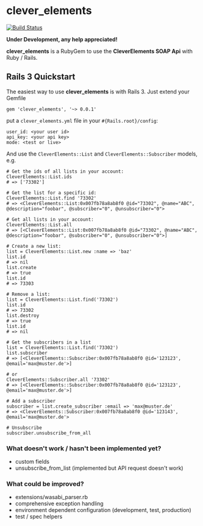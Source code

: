 clever\_elements
================

[![Build Status](https://secure.travis-ci.org/cice/clever_elements.png)](http://travis-ci.org/cice/clever_elements)


**Under Development, any help appreciated!**

**clever\_elements** is a RubyGem to use the **CleverElements SOAP Api** with Ruby / Rails.

Rails 3 Quickstart
------------------

The easiest way to use **clever\_elements** is with Rails 3. Just extend your Gemfile

    gem 'clever_elements', '~> 0.0.1'
    
put a `clever_elements.yml` file in your `#{Rails.root}/config`:

    user_id: <your user id>
    api_key: <your api key>
    mode: <test or live>
    
And use the `CleverElements::List` and `CleverElements::Subscriber` models, e.g.

    # Get the ids of all lists in your account:
    CleverElements::List.ids
    # => ['73302']
    
    # Get the list for a specific id:
    CleverElements::List.find '73302'
    # => <CleverElements::List:0x007fb78a8ab8f0 @id="73302", @name="ABC", @description="foobar", @subscriber="0", @unsubscriber="0">

    # Get all lists in your account:
    CleverElements::List.all
    # => [<CleverElements::List:0x007fb78a8ab8f0 @id="73302", @name="ABC", @description="foobar", @subscriber="0", @unsubscriber="0">]
    
    # Create a new list:
    list = CleverElements::List.new :name => 'baz'
    list.id
    # => nil
    list.create
    # => true
    list.id 
    # => 73303
    
    # Remove a list:
    list = CleverElements::List.find('73302')
    list.id
    # => 73302
    list.destroy
    # => true
    list.id
    # => nil
    
    # Get the subscribers in a list
    list = CleverElements::List.find('73302')
    list.subscriber
    # => [<CleverElements::Subscriber:0x007fb78a8ab8f0 @id='123123', @email='max@muster.de'>]
    
    # or
    CleverElements::Subscriber.all '73302'
    # => [<CleverElements::Subscriber:0x007fb78a8ab8f0 @id='123123', @email='max@muster.de'>]
    
    # Add a subscriber
    subscriber = list.create_subscriber :email => 'max@muster.de'
    # => <CleverElements::Subscriber:0x007fb78a8ab8f0 @id='123143', @email='max@muster.de'>
    
    # Unsubscribe
    subscriber.unsubscribe_from_all
    
### What doesn't work / hasn't been implemented yet?
* custom fields
* unsubscribe\_from\_list (implemented but API request doesn't work)

### What could be improved?
* extensions/wasabi\_parser.rb
* comprehensive exception handling
* environment dependent configuration (development, test, production)
* test / spec helpers